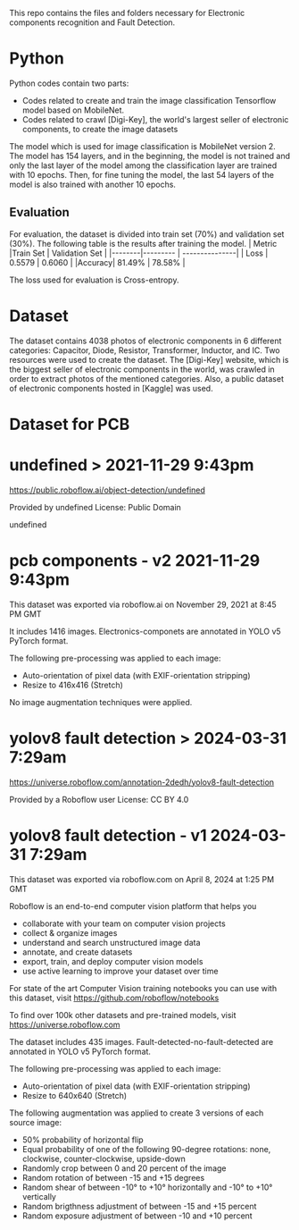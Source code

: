 This repo contains the files and folders necessary for Electronic components recognition and Fault Detection.

# Python
Python codes contain two parts:
- Codes related to create and train the image classification Tensorflow model based on MobileNet.
- Codes related to crawl [Digi-Key], the world's largest seller of electronic components, to create the image datasets

The model which is used for image classification is MobileNet version 2. The model has 154 layers, and in the beginning, the model is not trained and only the last layer of the model among the classification layer are trained with 10 epochs. Then, for fine tuning the model, the last 54 layers of the model is also trained with another 10 epochs.
## Evaluation
For evaluation, the dataset is divided into train set (70%) and validation set (30%). The following table is the results after training the model.
| Metric |Train Set | Validation Set |
|--------|--------- | ---------------|
|  Loss  | 0.5579   |  0.6060        |
|Accuracy| 81.49%   |  78.58%        |

The loss used for evaluation is Cross-entropy. 

# Dataset
The dataset contains 4038 photos of electronic components in 6 different categories: Capacitor, Diode, Resistor, Transformer, Inductor, and IC.
Two resources were used to create the dataset. The [Digi-Key] website, which is the biggest seller of electronic components in the world, was crawled in order to extract photos of the mentioned categories. Also, a public dataset of electronic components hosted in [Kaggle] was used.

# Dataset for PCB
# undefined > 2021-11-29 9:43pm
https://public.roboflow.ai/object-detection/undefined

Provided by undefined
License: Public Domain

undefined


pcb components - v2 2021-11-29 9:43pm
==============================

This dataset was exported via roboflow.ai on November 29, 2021 at 8:45 PM GMT

It includes 1416 images.
Electronics-componets are annotated in YOLO v5 PyTorch format.

The following pre-processing was applied to each image:
* Auto-orientation of pixel data (with EXIF-orientation stripping)
* Resize to 416x416 (Stretch)

No image augmentation techniques were applied.

# yolov8 fault detection > 2024-03-31 7:29am
https://universe.roboflow.com/annotation-2dedh/yolov8-fault-detection

Provided by a Roboflow user
License: CC BY 4.0

yolov8 fault detection - v1 2024-03-31 7:29am
==============================

This dataset was exported via roboflow.com on April 8, 2024 at 1:25 PM GMT

Roboflow is an end-to-end computer vision platform that helps you
* collaborate with your team on computer vision projects
* collect & organize images
* understand and search unstructured image data
* annotate, and create datasets
* export, train, and deploy computer vision models
* use active learning to improve your dataset over time

For state of the art Computer Vision training notebooks you can use with this dataset,
visit https://github.com/roboflow/notebooks

To find over 100k other datasets and pre-trained models, visit https://universe.roboflow.com

The dataset includes 435 images.
Fault-detected-no-fault-detected are annotated in YOLO v5 PyTorch format.

The following pre-processing was applied to each image:
* Auto-orientation of pixel data (with EXIF-orientation stripping)
* Resize to 640x640 (Stretch)

The following augmentation was applied to create 3 versions of each source image:
* 50% probability of horizontal flip
* Equal probability of one of the following 90-degree rotations: none, clockwise, counter-clockwise, upside-down
* Randomly crop between 0 and 20 percent of the image
* Random rotation of between -15 and +15 degrees
* Random shear of between -10° to +10° horizontally and -10° to +10° vertically
* Random brigthness adjustment of between -15 and +15 percent
* Random exposure adjustment of between -10 and +10 percent




